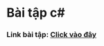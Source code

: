# Bài tập c#

### Link bài tập: [Click vào đây](https://www.c10mt.com/2012/09/lap-trinh-truc-quan-c-windows-forms.html)